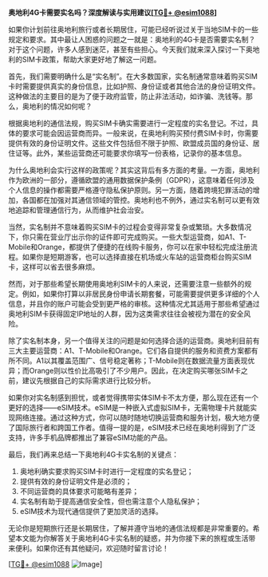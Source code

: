 **奥地利4G卡需要实名吗？深度解读与实用建议[[TG💪+ @esim1088](https://t.me/s/esim1088)]**

如果你计划前往奥地利旅行或者长期居住，可能已经听说过关于当地SIM卡的一些规定和要求。其中最让人困惑的问题之一就是：奥地利的4G卡是否需要实名制？对于这个问题，许多人感到迷茫，甚至有些担心。今天我们就来深入探讨一下奥地利的SIM卡政策，帮助大家更好地了解这一问题。

首先，我们需要明确什么是“实名制”。在大多数国家，实名制通常意味着购买SIM卡时需要提供真实的身份信息，比如护照、身份证或者其他合法的身份证明文件。这种做法的主要目的是为了便于政府监管，防止非法活动，如诈骗、洗钱等。那么，奥地利的情况如何呢？

根据奥地利的通信法规，购买SIM卡确实需要进行一定程度的实名登记。不过，具体的要求可能会因运营商而异。一般来说，在奥地利购买预付费SIM卡时，你需要提供有效的身份证明文件。这些文件包括但不限于护照、欧盟成员国的身份证、居住证等。此外，某些运营商还可能要求你填写一份表格，记录你的基本信息。

为什么奥地利会实行这样的政策呢？其实这背后有多方面的考量。一方面，奥地利作为欧洲的一部分，遵循欧盟的通用数据保护条例（GDPR），这意味着任何涉及个人信息的操作都需要严格遵守隐私保护原则。另一方面，随着跨境犯罪活动的增加，各国都在加强对其通信领域的管控。奥地利也不例外，通过实名制可以更有效地追踪和管理通信行为，从而维护社会治安。

当然，实名制并不意味着购买SIM卡的过程会变得非常复杂或繁琐。大多数情况下，你只需在营业厅出示你的证件即可完成购买。一些大型运营商，如A1、T-Mobile和Orange，都提供了便捷的在线购卡服务，你可以在家中轻松完成注册流程。如果你是短期游客，也可以选择直接在机场或火车站的运营商柜台购买SIM卡，这样可以省去很多麻烦。

然而，对于那些希望长期使用奥地利SIM卡的人来说，还需要注意一些额外的规定。例如，如果你打算以非居民身份申请长期套餐，可能需要提供更多详细的个人信息，并且你的账户可能会受到更严格的审核。这种情况尤其适用于那些希望通过奥地利SIM卡获得固定IP地址的人群，因为这类需求往往会被视为潜在的安全风险。

除了实名制本身，另一个值得关注的问题是如何选择合适的运营商。奥地利目前有三大主要运营商：A1、T-Mobile和Orange。它们各自提供的服务和资费方案都有所不同。A1以其覆盖范围广、信号稳定著称；T-Mobile则在数据流量方面表现优异；而Orange则以性价比高吸引了不少用户。因此，在决定购买哪张SIM卡之前，建议先根据自己的实际需求进行比较分析。

如果你对实名制感到担忧，或者觉得携带实体SIM卡不太方便，那么现在还有一个更好的选择——eSIM技术。eSIM是一种嵌入式虚拟SIM卡，无需物理卡片就能实现网络连接。通过这种方式，你可以随时随地切换运营商和服务计划，极大地方便了国际旅行者和跨国工作者。值得一提的是，eSIM技术已经在奥地利得到了广泛支持，许多手机品牌都推出了兼容eSIM功能的产品。

最后，我们再来总结一下奥地利4G卡实名制的关键点：

1. 奥地利确实要求购买SIM卡时进行一定程度的实名登记；
2. 提供有效的身份证明文件是必须的；
3. 不同运营商的具体要求可能略有差异；
4. 实名制有助于提高通信安全性，但也需注意个人隐私保护；
5. eSIM技术为现代通信提供了更加灵活的选择。

无论你是短期旅行还是长期居住，了解并遵守当地的通信法规都是非常重要的。希望本文能为你解答关于奥地利4G卡实名制的疑惑，并为你接下来的旅程或生活带来便利。如果你还有其他疑问，欢迎随时留言讨论！

[[TG💪+ @esim1088](https://t.me/s/esim1088) ![Image](https://i.postimg.cc/4NQfJmqS/Snipaste-2025-05-13-00-14-12.png)]
